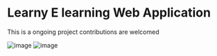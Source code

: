 # Learny E learning Web Application


This is a ongoing project contributions are welcomed


![image](https://github.com/ZLaTaN003/Learny-Workshops/assets/140087832/3f26ca3e-b9da-4f51-9cd0-7665e6d8073e)
![image](https://github.com/ZLaTaN003/Learny-Workshops/assets/140087832/9bad0c74-fd54-4ca0-9209-326f71ac0641)
